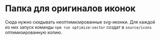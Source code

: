 # Папка для оригиналов иконок

Сюда нужно скидывать неоптимизированные svg-иконки. Для каждой из них запуск команды `npm run optimize:vector` создат в `source/icons` оптимизированную копию.
